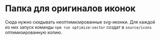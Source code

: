 # Папка для оригиналов иконок

Сюда нужно скидывать неоптимизированные svg-иконки. Для каждой из них запуск команды `npm run optimize:vector` создат в `source/icons` оптимизированную копию.
